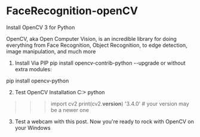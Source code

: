 # FaceRecognition-openCV

Install OpenCV 3 for Python 

OpenCV, aka Open Computer Vision, is an incredible library for doing everything from Face Recognition, Object Recognition, to edge detection, image manipulation, and much more

1. Install Via PIP
pip install opencv-contrib-python --upgrade
or without extra modules:

pip install opencv-python 

2. Test OpenCV Installation
C:\> python
>>> import cv2
>>> print(cv2.__version__)
'3.4.0' # your version may be a newer one

3. Test a webcam with this post.
Now you're ready to rock with OpenCV on your Windows
